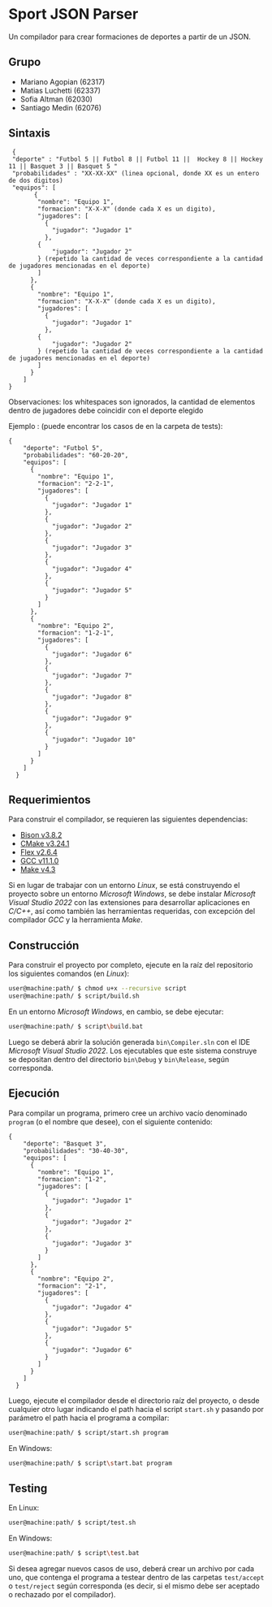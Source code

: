 # Sport JSON Parser

Un compilador para crear formaciones de deportes a partir de un JSON.

## Grupo
* Mariano Agopian (62317)
* Matias Luchetti (62337)
* Sofia Altman (62030)
* Santiago Medin (62076)

## Sintaxis

```
 {
 "deporte" : "Futbol 5 || Futbol 8 || Futbol 11 ||  Hockey 8 || Hockey 11 || Basquet 3 || Basquet 5 "
 "probabilidades" : "XX-XX-XX" (linea opcional, donde XX es un entero de dos digitos)
 "equipos": [
       {
        "nombre": "Equipo 1",
        "formacion": "X-X-X" (donde cada X es un digito),
        "jugadores": [
          {
            "jugador": "Jugador 1"
          }, 
        {
            "jugador": "Jugador 2"
        } (repetido la cantidad de veces correspondiente a la cantidad de jugadores mencionadas en el deporte)
        ]
      },
      {  
        "nombre": "Equipo 1",
        "formacion": "X-X-X" (donde cada X es un digito),
        "jugadores": [
          {
            "jugador": "Jugador 1"
          }, 
        {
            "jugador": "Jugador 2"
        } (repetido la cantidad de veces correspondiente a la cantidad de jugadores mencionadas en el deporte)
        ]
      }
    ]
}

```


Observaciones: los whitespaces son ignorados, la cantidad de elementos dentro de jugadores debe coincidir con el deporte elegido

Ejemplo : (puede encontrar los casos de  en la carpeta de tests): 

```
{
    "deporte": "Futbol 5",
    "probabilidades": "60-20-20",
    "equipos": [
      {
        "nombre": "Equipo 1",
        "formacion": "2-2-1",
        "jugadores": [
          {
            "jugador": "Jugador 1"
          },
          {
            "jugador": "Jugador 2"
          },
          {
            "jugador": "Jugador 3"
          },
          {
            "jugador": "Jugador 4"
          },
          {
            "jugador": "Jugador 5"        
          }
        ]
      },
      {
        "nombre": "Equipo 2",
        "formacion": "1-2-1",
        "jugadores": [
          {
            "jugador": "Jugador 6"        
          },
          {
            "jugador": "Jugador 7"
          },
          {
            "jugador": "Jugador 8"
          },
          {
            "jugador": "Jugador 9"
          },
          {
            "jugador": "Jugador 10"
          }
        ]
      }
    ]
  }
```

## Requerimientos

Para construir el compilador, se requieren las siguientes dependencias:

* [Bison v3.8.2](https://www.gnu.org/software/bison/)
* [CMake v3.24.1](https://cmake.org/)
* [Flex v2.6.4](https://github.com/westes/flex)
* [GCC v11.1.0](https://gcc.gnu.org/)
* [Make v4.3](https://www.gnu.org/software/make/)

Si en lugar de trabajar con un entorno _Linux_, se está construyendo el proyecto sobre un entorno _Microsoft Windows_, se debe instalar _Microsoft Visual Studio 2022_ con las extensiones para desarrollar aplicaciones en _C/C++_, así como también las herramientas requeridas, con excepción del compilador _GCC_ y la herramienta _Make_.

## Construcción

Para construir el proyecto por completo, ejecute en la raíz del repositorio los siguientes comandos (en _Linux_):

```bash
user@machine:path/ $ chmod u+x --recursive script
user@machine:path/ $ script/build.sh
```

En un entorno _Microsoft Windows_, en cambio, se debe ejecutar:

```bash
user@machine:path/ $ script\build.bat
```

Luego se deberá abrir la solución generada `bin\Compiler.sln` con el IDE _Microsoft Visual Studio 2022_. Los ejecutables que este sistema construye se depositan dentro del directorio `bin\Debug` y `bin\Release`, según corresponda.

## Ejecución

Para compilar un programa, primero cree un archivo vacío denominado `program` (o el nombre que desee), con el siguiente contenido:

```
{
    "deporte": "Basquet 3",
    "probabilidades": "30-40-30",
    "equipos": [
      {
        "nombre": "Equipo 1",
        "formacion": "1-2",
        "jugadores": [
          {
            "jugador": "Jugador 1"
          },
          {
            "jugador": "Jugador 2"
          },
          {
            "jugador": "Jugador 3"
          }
        ]
      },
      {
        "nombre": "Equipo 2",
        "formacion": "2-1",
        "jugadores": [
          {
            "jugador": "Jugador 4"        
          },
          {
            "jugador": "Jugador 5"
          },
          {
            "jugador": "Jugador 6"
          }
        ]
      }
    ]
  }
```

Luego, ejecute el compilador desde el directorio raíz del proyecto, o desde cualquier otro lugar indicando el path hacia el script `start.sh` y pasando por parámetro el path hacia el programa a compilar:

```bash
user@machine:path/ $ script/start.sh program
```

En Windows:

```bash
user@machine:path/ $ script\start.bat program
```


## Testing

En Linux:

```bash
user@machine:path/ $ script/test.sh
```

En Windows:

```bash
user@machine:path/ $ script\test.bat
```

Si desea agregar nuevos casos de uso, deberá crear un archivo por cada uno, que contenga el programa a testear dentro de las carpetas `test/accept` o `test/reject` según corresponda (es decir, si el mismo debe ser aceptado o rechazado por el compilador).
